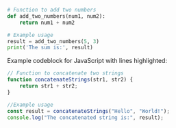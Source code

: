 

```py title="add_numbers.py" linenums="1"
# Function to add two numbers
def add_two_numbers(num1, num2):
    return num1 + num2

# Example usage
result = add_two_numbers(5, 3)
print('The sum is:', result)
```

Example codeblock for JavaScript with lines highlighted:

```js title="concatenate_strings.js" linenums="1" hl_lines="2-4"
// Function to concatenate two strings
function concatenateStrings(str1, str2) {
    return str1 + str2;
}

//Example usage
const result = concatenateStrings("Hello", "World!");
console.log("The concatenated string is:", result);
```